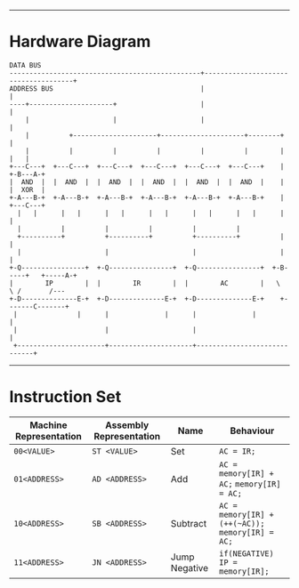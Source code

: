 --------

# Hardware Diagram

```
DATA BUS
------------------------------------------------+-------------------------------------+
ADDRESS BUS                                     |                                     |
----+---------------------+                     |                                     |
    |                     |                     |                                     |
    |          +---------------------+---------------------+--------+                 |
    |          |          |          |          |          |        |             |   |
+---C---+  +---C---+  +---C---+  +---C---+  +---C---+  +---C---+    |           +-B---A-+
|  AND  |  |  AND  |  |  AND  |  |  AND  |  |  AND  |  |  AND  |    |           |  XOR  |
+-A---B-+  +-A---B-+  +-A---B-+  +-A---B-+  +-A---B-+  +-A---B-+    |           +---C---+
  |   |      |   |      |   |      |   |      |   |      |   |      |               |
  |          |          |          |          |          |
  +----------+          +----------+          +----------+          |               |
  |                     |                     |                     |               |
+-Q----------------+  +-Q----------------+  +-Q----------------+  +-B-----+   +-----A-+
|        IP        |  |        IR        |  |        AC        |   \       \ /       /---
+-D--------------E-+  +-D--------------E-+  +-D--------------E-+    +-------C-------+
 |               |      |              |      |              |              |
 |                      |                     |                             |
 +----------------------+---------------------+-----------------------------+
```

--------

# Instruction Set

Machine Representation|Assembly Representation| Name         |Behaviour
----------------------|-----------------------|--------------|----------------------------------------------------------------------------------------------------------
```00<VALUE>```       |```ST <VALUE>```       |Set           |```AC = IR;```
```01<ADDRESS>```     |```AD <ADDRESS>```     |Add           |```AC = memory[IR] + AC;``` ```memory[IR] = AC;```
```10<ADDRESS>```     |```SB <ADDRESS>```     |Subtract      |```AC = memory[IR] + (++(~AC));``` ```memory[IR] = AC;```
```11<ADDRESS>```     |```JN <ADDRESS>```     |Jump Negative |```if(NEGATIVE) IP = memory[IR];```
